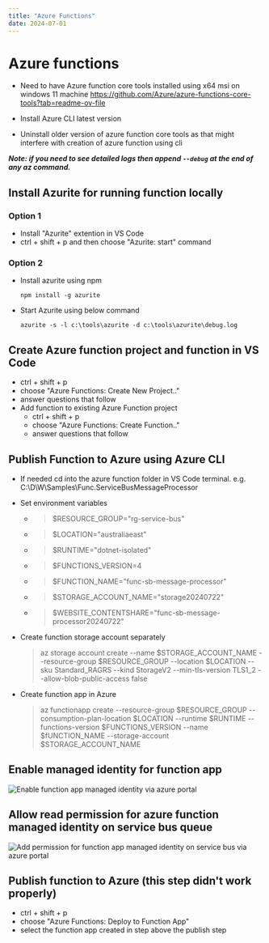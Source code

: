 ```yaml
---
title: "Azure Functions"
date: 2024-07-01
---
```


# Azure functions

- Need to have Azure function core tools installed using x64 msi on windows 11 machine
https://github.com/Azure/azure-functions-core-tools?tab=readme-ov-file

- Install Azure CLI latest version

- Uninstall older version of azure function core tools as that might interfere with creation of azure function using cli

__*Note: if you need to see detailed logs then append ```--debug``` at the end of any az command.*__

## Install Azurite for running function locally

### Option 1
- Install "Azurite" extention in VS Code
- ctrl + shift + p and then choose "Azurite: start" command

### Option 2
- Install azurite using npm

    ```npm install -g azurite```

- Start Azurite using below command

    ```azurite -s -l c:\tools\azurite -d c:\tools\azurite\debug.log```

## Create Azure function project and function in VS Code
- ctrl + shift + p
- choose "Azure Functions: Create New Project.."
- answer questions that follow
- Add function to existing Azure Function project
    - ctrl + shift + p
    - choose "Azure Functions: Create Function.."
    - answer questions that follow

## Publish Function to Azure using Azure CLI
- If needed cd into the azure function folder in VS Code terminal. e.g. C:\D\W\Samples\Func.ServiceBusMessageProcessor
- Set environment variables
    - > $RESOURCE_GROUP="rg-service-bus"
    - > $LOCATION="australiaeast"
    - > $RUNTIME="dotnet-isolated"
    - > $FUNCTIONS_VERSION=4
    - > $FUNCTION_NAME="func-sb-message-processor"
    - > $STORAGE_ACCOUNT_NAME="storage20240722"
    - > $WEBSITE_CONTENTSHARE="func-sb-message-processor20240722"

- Create function storage account separately
    > az storage account create
        --name $STORAGE_ACCOUNT_NAME
        --resource-group $RESOURCE_GROUP
        --location $LOCATION
        --sku Standard_RAGRS
        --kind StorageV2
        --min-tls-version TLS1_2
        --allow-blob-public-access false

- Create function app in Azure
    > az functionapp create
        --resource-group $RESOURCE_GROUP
        --consumption-plan-location $LOCATION
        --runtime $RUNTIME
        --functions-version $FUNCTIONS_VERSION
        --name $fUNCTION_NAME
        --storage-account $STORAGE_ACCOUNT_NAME

## Enable managed identity for function app
![Enable function app managed identity via azure portal](/tech-blogs/assets/images/enableFuncAppManagedIdentityViaAzurePortal.png)

## Allow read permission for azure function managed identity on service bus queue
![Add permission for function app managed identity on service bus via azure portal](/tech-blogs/assets/images/addFuncManagedIdentityPermissionOnSB.png)

## Publish function to Azure (this step didn't work properly)
- ctrl + shift + p
- choose "Azure Functions: Deploy to Function App"
- select the function app created in step above the publish step

